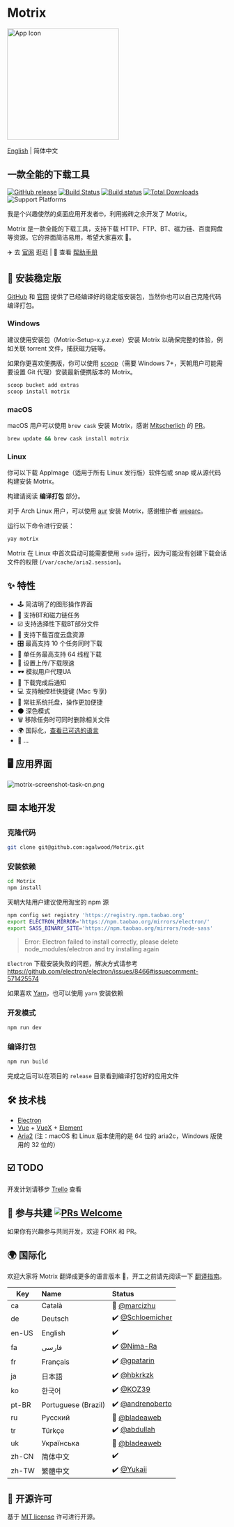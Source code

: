 # Motrix

<a href="https://motrix.app">
  <img src="https://cdn.nlark.com/yuque/0/2018/png/129147/1543735425232-a5d2c99f-d788-43e4-9781-558ff6d21027.png" width="256" alt="App Icon" />
</a>

[English](./README.md) | 简体中文

## 一款全能的下载工具

[![GitHub release](https://img.shields.io/github/release/agalwood/Motrix.svg)](https://github.com/agalwood/Motrix/releases) [![Build Status](https://travis-ci.org/agalwood/Motrix.svg?branch=master)](https://travis-ci.org/agalwood/Motrix) [![Build status](https://ci.appveyor.com/api/projects/status/l11d5h05xwwcvoux/branch/master?svg=true)](https://ci.appveyor.com/project/agalwood/motrix/branch/master) [![Total Downloads](https://img.shields.io/github/downloads/agalwood/Motrix/total.svg)](https://github.com/agalwood/Motrix/releases) ![Support Platforms](https://camo.githubusercontent.com/a50c47295f350646d08f2e1ccd797ceca3840e52/68747470733a2f2f696d672e736869656c64732e696f2f62616467652f706c6174666f726d2d6d61634f5325323025374325323057696e646f77732532302537432532304c696e75782d6c69676874677265792e737667)

我是个兴趣使然的桌面应用开发者🤓，利用搬砖之余开发了 Motrix。

Motrix 是一款全能的下载工具，支持下载 HTTP、FTP、BT、磁力链、百度网盘等资源。它的界面简洁易用，希望大家喜欢 👻。

✈️ 去 [官网](https://motrix.app/zh-CN) 逛逛  |  📖 查看 [帮助手册](http://motrix.app/support/issues)

## 💽 安装稳定版

[GitHub](https://github.com/agalwood/Motrix/releases) 和 [官网](https://motrix.app/zh-CN) 提供了已经编译好的稳定版安装包，当然你也可以自己克隆代码编译打包。

### Windows

建议使用安装包（Motrix-Setup-x.y.z.exe）安装 Motrix 以确保完整的体验，例如关联 torrent 文件，捕获磁力链等。

如果你更喜欢便携版，你可以使用 [scoop](https://github.com/lukesampson/scoop)（需要 Windows 7+，天朝用户可能需要设置 Git 代理）安装最新便携版本的 Motrix。

```bash
scoop bucket add extras
scoop install motrix
```

### macOS

macOS 用户可以使用 `brew cask` 安装 Motrix，感谢 [Mitscherlich](https://github.com/Mitscherlich) 的 [PR](https://github.com/Homebrew/homebrew-cask/pull/59494)。

```bash
brew update && brew cask install motrix
```

### Linux

你可以下载 AppImage（适用于所有 Linux 发行版）软件包或 snap 或从源代码构建安装 Motrix。

构建请阅读 **编译打包** 部分。

对于 Arch Linux 用户，可以使用 [aur](https://aur.archlinux.org/packages/motrix/) 安装 Motrix，感谢维护者 [weearc](https://github.com/weearc)。

运行以下命令进行安装：

```bash
yay motrix
```

Motrix 在 Linux 中首次启动可能需要使用 `sudo` 运行，因为可能没有创建下载会话文件的权限 (`/var/cache/aria2.session`)。

## ✨ 特性

- 🕹 简洁明了的图形操作界面
- 🦄 支持BT和磁力链任务
- ☑️ 支持选择性下载BT部分文件
- 💾 支持下载百度云盘资源
- 🎛 最高支持 10 个任务同时下载
- 🚀 单任务最高支持 64 线程下载
- 🚥 设置上传/下载限速
- 🕶 模拟用户代理UA
- 🔔 下载完成后通知
- 💻 支持触控栏快捷键 (Mac 专享)
- 🤖 常驻系统托盘，操作更加便捷
- 🌑 深色模式
- 🗑 移除任务时可同时删除相关文件
- 🌍 国际化，[查看已可选的语言](#-国际化)
- 🎏 ...

## 🖥 应用界面

![motrix-screenshot-task-cn.png](https://cdn.nlark.com/yuque/0/2019/png/129147/1550151234585-e513bd4f-e127-402f-accb-1ebbba9b3c41.png)

## ⌨️ 本地开发

### 克隆代码

```bash
git clone git@github.com:agalwood/Motrix.git
```

### 安装依赖

```bash
cd Motrix
npm install
```

天朝大陆用户建议使用淘宝的 npm 源

```bash
npm config set registry 'https://registry.npm.taobao.org'
export ELECTRON_MIRROR='https://npm.taobao.org/mirrors/electron/'
export SASS_BINARY_SITE='https://npm.taobao.org/mirrors/node-sass'
```

> Error: Electron failed to install correctly, please delete node_modules/electron and try installing again

`Electron` 下载安装失败的问题，解决方式请参考 https://github.com/electron/electron/issues/8466#issuecomment-571425574

如果喜欢 [Yarn](https://yarnpkg.com/)，也可以使用 `yarn` 安装依赖

### 开发模式

```bash
npm run dev
```

### 编译打包

```bash
npm run build
```

完成之后可以在项目的 `release` 目录看到编译打包好的应用文件

## 🛠 技术栈

- [Electron](https://electronjs.org/)
- [Vue](https://vuejs.org/) + [VueX](https://vuex.vuejs.org/) + [Element](https://element.eleme.io)
- [Aria2](https://aria2.github.io/) (注：macOS 和 Linux 版本使用的是 64 位的 aria2c，Windows 版使用的 32 位的）

## ☑️ TODO

开发计划请移步 [Trello](https://trello.com/b/qNUzA0bv/motrix) 查看

## 🤝 参与共建 [![PRs Welcome](https://img.shields.io/badge/PRs-welcome-brightgreen.svg?style=flat)](http://makeapullrequest.com)

如果你有兴趣参与共同开发，欢迎 FORK 和 PR。

## 🌍 国际化

欢迎大家将 Motrix 翻译成更多的语言版本 🧐，开工之前请先阅读一下 [翻译指南](./CONTRIBUTING-CN.md#-翻译指南)。

| Key   | Name                | Status       |
|-------|:--------------------|:-------------|
| ca    | Català              | 🚧 [@marcizhu](https://github.com/marcizhu) |
| de    | Deutsch             | ✔️ [@Schloemicher](https://github.com/Schloemicher) |
| en-US | English             | ✔️           |
| fa    | فارسی               | ✔️ [@Nima-Ra](https://github.com/Nima-Ra) |
| fr    | Français            | ✔️ [@gpatarin](https://github.com/gpatarin) |
| ja    | 日本語               | ✔️ [@hbkrkzk](https://github.com/hbkrkzk) |
| ko    | 한국어                | ✔️ [@KOZ39](https://github.com/KOZ39) |
| pt-BR | Portuguese (Brazil) | ✔️ [@andrenoberto](https://github.com/andrenoberto) |
| ru    | Русский             | 🚧 [@bladeaweb](https://github.com/bladeaweb) |
| tr    | Türkçe              | ✔️ [@abdullah](https://github.com/abdullah) |
| uk    | Українська          | 🚧 [@bladeaweb](https://github.com/bladeaweb) |
| zh-CN | 简体中文             | ✔️           |
| zh-TW | 繁體中文             | ✔️ [@Yukaii](https://github.com/Yukaii) |

## 📜 开源许可

基于 [MIT license](https://opensource.org/licenses/MIT) 许可进行开源。
